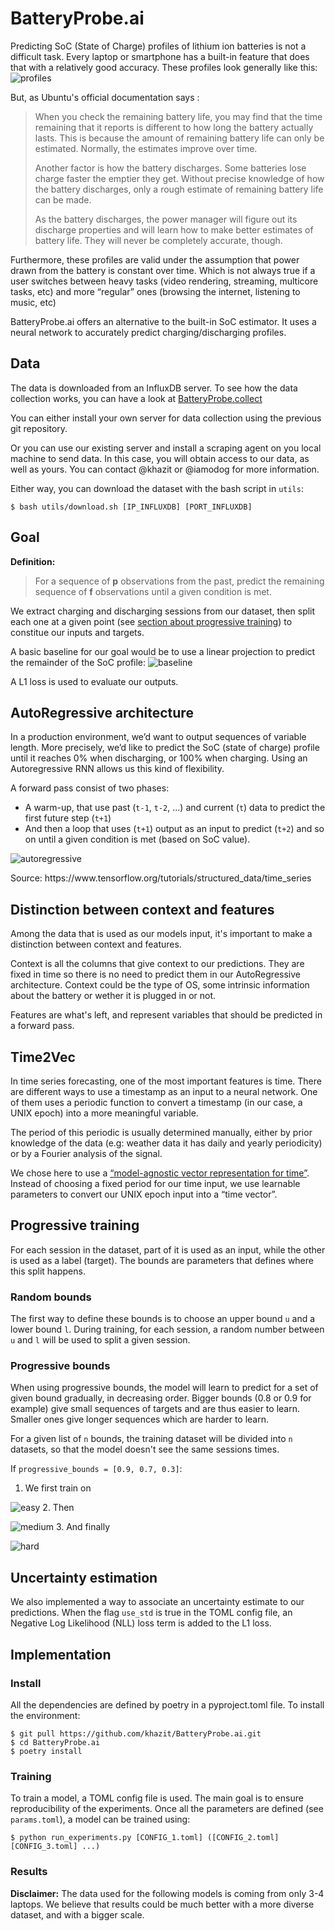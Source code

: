 # BatteryProbe.ai

Predicting SoC (State of Charge) profiles of lithium ion batteries is not a difficult task. Every laptop or smartphone has a built-in feature that does that with a relatively good accuracy.
These profiles look generally like this:
![profiles](img/profiles.png)

But, as Ubuntu's official documentation says :
> When you check the remaining battery life, you may find that the time remaining that it reports is different to how long the battery actually lasts. This is because the amount of remaining battery life can only be estimated. Normally, the estimates improve over time.
>
> Another factor is how the battery discharges. Some batteries lose charge faster the emptier they get. Without precise knowledge of how the battery discharges, only a rough estimate of remaining battery life can be made.
>
> As the battery discharges, the power manager will figure out its discharge properties and will learn how to make better estimates of battery life. They will never be completely accurate, though.

Furthermore, these profiles are valid under the assumption that power drawn from the battery is constant over time. Which is not always true if a user switches between heavy tasks (video rendering, streaming, multicore tasks, etc) and more “regular” ones (browsing the internet, listening to music, etc)

BatteryProbe.ai offers an alternative to the built-in SoC estimator. It uses a neural network to accurately predict charging/discharging profiles.

## Data
The data is downloaded from an InfluxDB server. To see how the data collection works, you can have a look at [BatteryProbe.collect](https://github.com/iamodog/BatteryProbe.collect)

You can either install your own server for data collection using the previous git repository.

Or you can use our existing server and install a scraping agent on you local machine to send data. In this case, you will obtain access to our data, as well as yours. You can contact @khazit or @iamodog for more information.


Either way, you can download the dataset with the bash script in `utils`:
```
$ bash utils/download.sh [IP_INFLUXDB] [PORT_INFLUXDB]
```

## Goal
**Definition:**
> For a sequence of **p** observations from the past, predict the remaining sequence of **f** observations until a given condition is met.

We extract charging and discharging sessions from our dataset, then split each one at a given point (see [section about progressive training](#progressive-training)) to constitue our inputs and targets.

A basic baseline for our goal would be to use a linear projection to predict the remainder of the SoC profile:
![baseline](img/baseline.png)

A L1 loss is used to evaluate our outputs.

## AutoRegressive architecture
In a production environment, we’d want to output sequences of variable length. More precisely, we’d like to predict the SoC (state of charge) profile until it reaches 0% when discharging, or 100% when charging.
Using an Autoregressive RNN allows us this kind of flexibility.

A forward pass consist of two phases:
  * A warm-up, that use past (`t-1`, `t-2`, …) and current (`t`) data to predict the first future step (`t+1`)
  * And then a loop that uses (`t+1`) output as an input to predict (`t+2`) and so on until a given condition is met (based on SoC value).

![autoregressive](img/autoregressive.png)
<p align="justify">
  Source: https://www.tensorflow.org/tutorials/structured_data/time_series
</p>

## Distinction between context and features
Among the data that is used as our models input, it's important to make a distinction between context and features.

Context is all the columns that give context to our predictions. They are fixed in time so there is no need to predict them in our AutoRegressive architecture. Context could be the type of OS, some intrinsic information about the battery or wether it is plugged in or not.

Features are what's left, and represent variables that should be predicted in a forward pass.

## Time2Vec
In time series forecasting, one of the most important features is time. There are different ways to use a timestamp as an input to a neural network. One of them uses a periodic function to convert a timestamp (in our case, a UNIX epoch) into a more meaningful variable.

The period of this periodic is usually determined manually, either by prior knowledge of the data (e.g: weather data it has daily and yearly periodicity) or by a Fourier analysis of the signal.

We chose here to use a [“model-agnostic vector representation for time”](https://arxiv.org/abs/1907.05321). Instead of choosing a fixed period for our time input, we use learnable parameters to convert our UNIX epoch input into a “time vector”.

## Progressive training
For each session in the dataset, part of it is used as an input, while the other is used as a label (target). The bounds are parameters that defines where this split happens.

### Random bounds
The first way to define these bounds is to choose an upper bound `u` and a lower bound `l`. During training, for each session, a random number between `u` and `l` will be used to split a given session.

### Progressive bounds
When using progressive bounds, the model will learn to predict for a set of given bound gradually, in decreasing order. Bigger bounds (0.8 or 0.9 for example) give small sequences of targets and are thus easier to learn. Smaller ones give longer sequences which are harder to learn.

For a given list of `n` bounds, the training dataset will be divided into `n` datasets, so that the model doesn't see the same sessions times.

If `progressive_bounds = [0.9, 0.7, 0.3]`:
  1. We first train on

  ![easy](img/easy.png)
  2. Then

  ![medium](img/medium.png)
  3. And finally

  ![hard](img/hard.png)

## Uncertainty estimation
We also implemented a way to associate an uncertainty estimate to our predictions. When the flag `use_std` is true in the TOML config file, an Negative Log Likelihood (NLL) loss term is added to the L1 loss.

## Implementation
### Install
All the dependencies are defined by poetry in a pyproject.toml file. To install the environment:
```
$ git pull https://github.com/khazit/BatteryProbe.ai.git
$ cd BatteryProbe.ai
$ poetry install
```

### Training
To train a model, a TOML config file is used. The main goal is to ensure reproducibility of the experiments. Once all the parameters are defined (see `params.toml`), a model can be trained using:
```
$ python run_experiments.py [CONFIG_1.toml] ([CONFIG_2.toml] [CONFIG_3.toml] ...)
```

### Results
**Disclaimer:** The data used for the following models is coming from only 3-4 laptops. We believe that results could be much better with a more diverse dataset, and with a bigger scale.